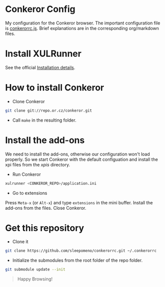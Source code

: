 Conkeror Config
===============

My configuration for the Conkeror browser. The important configuration
file is [conkerorrc.js](conkerorrc.js). Brief explanations are in the
corresponding org/markdown files.

# Install XULRunner #

See the official [Installation details](https://developer.mozilla.org/en-US/docs/Mozilla/Projects/XULRunner/Getting_started_with_XULRunner).

# How to install Conkeror #

* Clone Conkeror 

```bash
git clone git://repo.or.cz/conkeror.git
```
* Call `make` in the resulting folder.

# Install the add-ons #

We need to install the add-ons, otherwise our configuration won't
load properly. So we start Conkeror with the default configuation and
install the xpi files from the *xpis* directory.

* Run Conkeror

```bash
xulrunner <CONKEROR_REPO>/application.ini
```

* Go to extensions

Press `Meta-x` (or `Alt-x`) and type `extensions` in the mini buffer. Install the
add-ons from the files. Close Conkeror.


# Get this repository #

* Clone it

```bash
git clone https://github.com/sleepomeno/conkerorrc.git ~/.conkerorrc
```

* Initialize the submodules from the root folder of the repo
folder.

```bash
git submodule update --init
```
> Happy Browsing!





